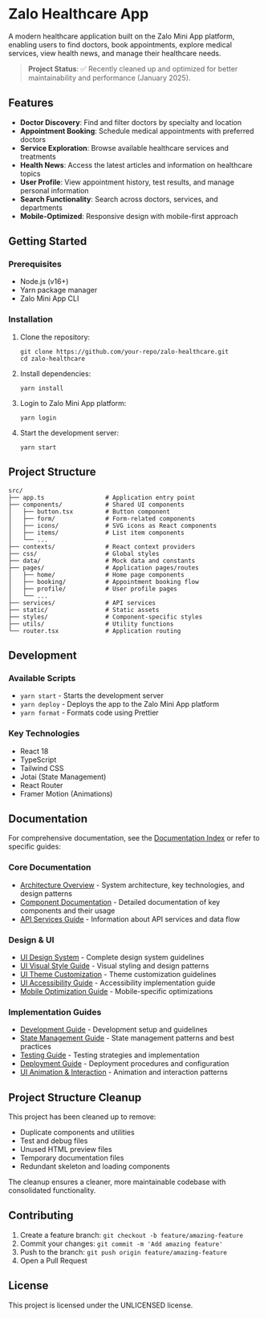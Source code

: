 # Zalo Healthcare App

A modern healthcare application built on the Zalo Mini App platform, enabling users to find doctors, book appointments, explore medical services, view health news, and manage their healthcare needs.

> **Project Status**: ✅ Recently cleaned up and optimized for better maintainability and performance (January 2025).

## Features

- **Doctor Discovery**: Find and filter doctors by specialty and location
- **Appointment Booking**: Schedule medical appointments with preferred doctors
- **Service Exploration**: Browse available healthcare services and treatments
- **Health News**: Access the latest articles and information on healthcare topics
- **User Profile**: View appointment history, test results, and manage personal information
- **Search Functionality**: Search across doctors, services, and departments
- **Mobile-Optimized**: Responsive design with mobile-first approach

## Getting Started

### Prerequisites

- Node.js (v16+)
- Yarn package manager
- Zalo Mini App CLI

### Installation

1. Clone the repository:

   ```
   git clone https://github.com/your-repo/zalo-healthcare.git
   cd zalo-healthcare
   ```

2. Install dependencies:

   ```
   yarn install
   ```

3. Login to Zalo Mini App platform:

   ```
   yarn login
   ```

4. Start the development server:
   ```
   yarn start
   ```

## Project Structure

```
src/
├── app.ts                 # Application entry point
├── components/            # Shared UI components
│   ├── button.tsx         # Button component
│   ├── form/              # Form-related components
│   ├── icons/             # SVG icons as React components
│   ├── items/             # List item components
│   └── ...
├── contexts/              # React context providers
├── css/                   # Global styles
├── data/                  # Mock data and constants
├── pages/                 # Application pages/routes
│   ├── home/              # Home page components
│   ├── booking/           # Appointment booking flow
│   ├── profile/           # User profile pages
│   └── ...
├── services/              # API services
├── static/                # Static assets
├── styles/                # Component-specific styles
├── utils/                 # Utility functions
└── router.tsx             # Application routing
```

## Development

### Available Scripts

- `yarn start` - Starts the development server
- `yarn deploy` - Deploys the app to the Zalo Mini App platform
- `yarn format` - Formats code using Prettier

### Key Technologies

- React 18
- TypeScript
- Tailwind CSS
- Jotai (State Management)
- React Router
- Framer Motion (Animations)

## Documentation

For comprehensive documentation, see the [Documentation Index](docs/INDEX.md) or refer to specific guides:

### Core Documentation

- [Architecture Overview](docs/architecture-overview.md) - System architecture, key technologies, and design patterns
- [Component Documentation](docs/component-documentation.md) - Detailed documentation of key components and their usage
- [API Services Guide](docs/api-services-guide.md) - Information about API services and data flow

### Design & UI

- [UI Design System](docs/ui-design-system.md) - Complete design system guidelines
- [UI Visual Style Guide](docs/ui-visual-style-guide.md) - Visual styling and design patterns
- [UI Theme Customization](docs/ui-theme-customization.md) - Theme customization guidelines
- [UI Accessibility Guide](docs/ui-accessibility-guide.md) - Accessibility implementation guide
- [Mobile Optimization Guide](docs/mobile-optimization-guide.md) - Mobile-specific optimizations

### Implementation Guides

- [Development Guide](docs/development-guide.md) - Development setup and guidelines
- [State Management Guide](docs/state-management-guide.md) - State management patterns and best practices
- [Testing Guide](docs/testing-guide.md) - Testing strategies and implementation
- [Deployment Guide](docs/deployment-guide.md) - Deployment procedures and configuration
- [UI Animation & Interaction](docs/ui-animation-interaction.md) - Animation and interaction patterns

## Project Structure Cleanup

This project has been cleaned up to remove:

- Duplicate components and utilities
- Test and debug files
- Unused HTML preview files
- Temporary documentation files
- Redundant skeleton and loading components

The cleanup ensures a cleaner, more maintainable codebase with consolidated functionality.

## Contributing

1. Create a feature branch: `git checkout -b feature/amazing-feature`
2. Commit your changes: `git commit -m 'Add amazing feature'`
3. Push to the branch: `git push origin feature/amazing-feature`
4. Open a Pull Request

## License

This project is licensed under the UNLICENSED license.

